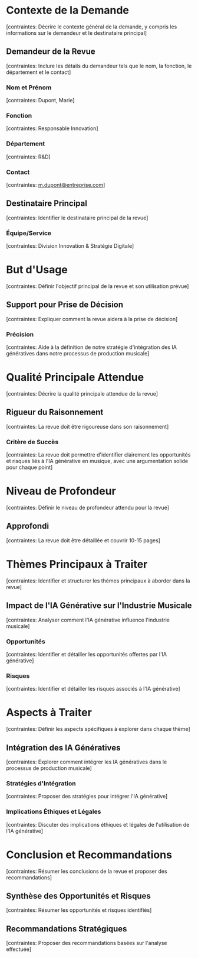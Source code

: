 # Contexte de la Demande
[contraintes: Décrire le contexte général de la demande, y compris les informations sur le demandeur et le destinataire principal]

## Demandeur de la Revue
[contraintes: Inclure les détails du demandeur tels que le nom, la fonction, le département et le contact]

### Nom et Prénom
[contraintes: Dupont, Marie]

### Fonction
[contraintes: Responsable Innovation]

### Département
[contraintes: R&D]

### Contact
[contraintes: m.dupont@entreprise.com]

## Destinataire Principal
[contraintes: Identifier le destinataire principal de la revue]

### Équipe/Service
[contraintes: Division Innovation & Stratégie Digitale]

# But d'Usage
[contraintes: Définir l'objectif principal de la revue et son utilisation prévue]

## Support pour Prise de Décision
[contraintes: Expliquer comment la revue aidera à la prise de décision]

### Précision
[contraintes: Aide à la définition de notre stratégie d'intégration des IA génératives dans notre processus de production musicale]

# Qualité Principale Attendue
[contraintes: Décrire la qualité principale attendue de la revue]

## Rigueur du Raisonnement
[contraintes: La revue doit être rigoureuse dans son raisonnement]

### Critère de Succès
[contraintes: La revue doit permettre d'identifier clairement les opportunités et risques liés à l'IA générative en musique, avec une argumentation solide pour chaque point]

# Niveau de Profondeur
[contraintes: Définir le niveau de profondeur attendu pour la revue]

## Approfondi
[contraintes: La revue doit être détaillée et couvrir 10-15 pages]

# Thèmes Principaux à Traiter
[contraintes: Identifier et structurer les thèmes principaux à aborder dans la revue]

## Impact de l'IA Générative sur l'Industrie Musicale
[contraintes: Analyser comment l'IA générative influence l'industrie musicale]

### Opportunités
[contraintes: Identifier et détailler les opportunités offertes par l'IA générative]

### Risques
[contraintes: Identifier et détailler les risques associés à l'IA générative]

# Aspects à Traiter
[contraintes: Définir les aspects spécifiques à explorer dans chaque thème]

## Intégration des IA Génératives
[contraintes: Explorer comment intégrer les IA génératives dans le processus de production musicale]

### Stratégies d'Intégration
[contraintes: Proposer des stratégies pour intégrer l'IA générative]

### Implications Éthiques et Légales
[contraintes: Discuter des implications éthiques et légales de l'utilisation de l'IA générative]

# Conclusion et Recommandations
[contraintes: Résumer les conclusions de la revue et proposer des recommandations]

## Synthèse des Opportunités et Risques
[contraintes: Résumer les opportunités et risques identifiés]

## Recommandations Stratégiques
[contraintes: Proposer des recommandations basées sur l'analyse effectuée]